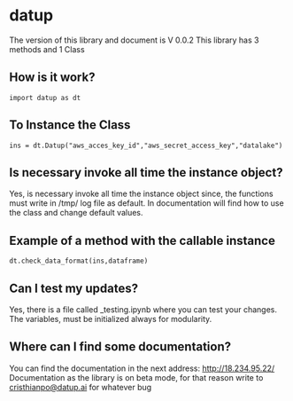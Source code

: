 # datup                                                   


The version of this library and document is V 0.0.2
This library has 3 methods and 1 Class

## How is it work?
    import datup as dt

## To Instance the Class
    ins = dt.Datup("aws_acces_key_id","aws_secret_access_key","datalake")

## Is necessary invoke all time the instance object?
Yes, is necessary invoke all time the instance object since, the functions must
write in /tmp/ log file as default. In documentation will find how to use the class
and change default values.

## Example of a method with the callable instance
    dt.check_data_format(ins,dataframe)

## Can I test my updates?
Yes, there is a file called _testing.ipynb where you can test your changes. The variables, 
must be initialized always for modularity.

## Where can I find some documentation?
You can find the documentation in the next address: http://18.234.95.22/
Documentation as the library is on beta mode, for that reason write to cristhianpo@datup.ai for
whatever bug